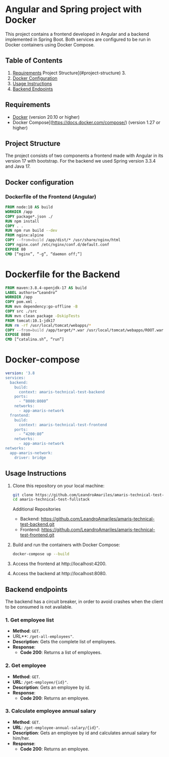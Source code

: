 # Angular and Spring project with Docker

This project contains a frontend developed in Angular and a backend implemented in Spring Boot. Both services are configured to be run in Docker containers using Docker Compose.

## Table of Contents

1. [Requirements](#requirements)
   Project Structure](#project-structure) 3.
3. [Docker Configuration](#docker-configuration)
4. [Usage Instructions](#usage-instructions)
5. [Backend Endpoints](#endpoints-backend)


## Requirements

- [Docker](https://www.docker.com/get-started) (version 20.10 or higher)
- Docker Compose](https://docs.docker.com/compose/) (version 1.27 or higher)
## Project Structure

The project consists of two components a frontend made with Angular in its version 17 with bootstrap.
For the backend we used Spring version 3.3.4 and Java 17.

## Docker configuration

### Dockerfile of the Frontend (Angular)

```dockerfile
FROM node:18 AS build
WORKDIR /app
COPY package*.json ./
RUN npm install
COPY . .
RUN npm run build --dev
FROM nginx:alpine
COPY --from=build /app/dist/* /usr/share/nginx/html
COPY nginx.conf /etc/nginx/conf.d/default.conf
EXPOSE 80
CMD [“nginx”, “-g”, “daemon off;”]
```

# Dockerfile for the Backend
````dockerfile
FROM maven:3.8.4-openjdk-17 AS build
LABEL authors=“Leandro”
WORKDIR /app
COPY pom.xml .
RUN mvn dependency:go-offline -B
COPY src ./src
RUN mvn clean package -DskipTests
FROM tomcat:10.1-jdk17
RUN rm -rf /usr/local/tomcat/webapps/*
COPY --from=build /app/target/*.war /usr/local/tomcat/webapps/ROOT.war
EXPOSE 8080
CMD [“catalina.sh”, “run”]
````

# Docker-compose
````yaml
version: '3.8
services:
  backend:
    build:
      context: amaris-technical-test-backend
    ports:
      - “8080:8080”
    networks:
      - app-amaris-network
  frontend:
    build:
      context: amaris-technical-test-frontend
    ports:
      - “4200:80”
    networks:
      - app-amaris-network
networks:
  app-amaris-network:
    driver: bridge
````
## Usage Instructions

1. Clone this repository on your local machine:

   ````bash
   git clone https://github.com/LeandroAmariles/amaris-technical-test-fullstack.git
   cd amaris-technical-test-fullstack
   ````
   Additional Repositories
    * Backend: https://github.com/LeandroAmariles/amaris-technical-test-backend.git
    * Frontend: https://github.com/LeandroAmariles/amaris-technical-test-frontend.git
   

2. Build and run the containers with Docker Compose:

    ````bash
    docker-compose up --build
    ````

3. Access the frontend at http://localhost:4200.
4. Access the backend at http://localhost:8080.



## Backend endpoints

The backend has a circuit breaker, in order to avoid crashes when the client to be consumed is not available.

### 1. Get employee list
- **Method**: `GET`.
- URL**: `/get-all-employees"`.
- **Description**: Gets the complete list of employees.
- **Response**:
    - **Code 200**: Returns a list of employees.
  
### 2. Get employee
- **Method**: `GET`.
- **URL**: `/get-employee/{id}"`.
- **Description**: Gets an employee by id.
- **Response**:
    - **Code 200**: Returns an employee.

### 3. Calculate employee annual salary
- **Method**: `GET`.
- **URL**: `/get-employee-annual-salary/{id}"`.
- **Description**: Gets an employee by id and calculates annual salary for him/her.
- **Response**:
    - **Code 200**: Returns an employee.

